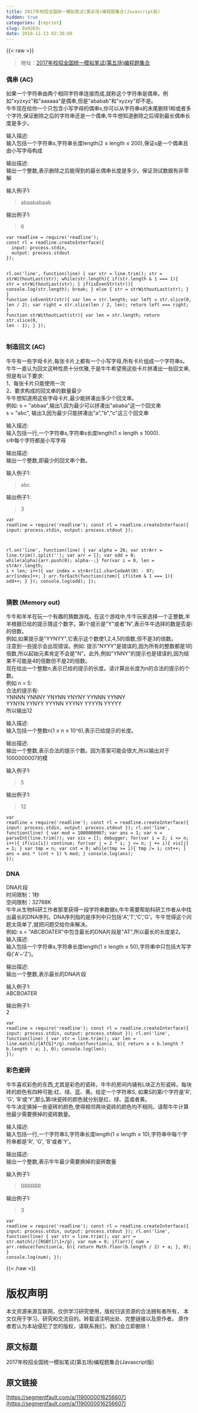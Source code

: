 ```yaml
---
title: 2017年校招全国统一模拟笔试(第五场)编程题集合(Javascript版)
hidden: true
categories: [reprint]
slug: 8a9263c
date: 2018-11-13 02:30:09
---
```


{{< raw >}}
<blockquote>&#x5730;&#x5740;&#xFF1A;<a href="https://www.nowcoder.com/test/5986669/summary" rel="nofollow noreferrer">2017&#x5E74;&#x6821;&#x62DB;&#x5168;&#x56FD;&#x7EDF;&#x4E00;&#x6A21;&#x62DF;&#x7B14;&#x8BD5;(&#x7B2C;&#x4E94;&#x573A;)&#x7F16;&#x7A0B;&#x9898;&#x96C6;&#x5408;</a></blockquote><h3>&#x5076;&#x4E32; (AC)</h3><p>&#x5982;&#x679C;&#x4E00;&#x4E2A;&#x5B57;&#x7B26;&#x4E32;&#x7531;&#x4E24;&#x4E2A;&#x76F8;&#x540C;&#x5B57;&#x7B26;&#x4E32;&#x8FDE;&#x63A5;&#x800C;&#x6210;,&#x5C31;&#x79F0;&#x8FD9;&#x4E2A;&#x5B57;&#x7B26;&#x4E32;&#x662F;&#x5076;&#x4E32;&#x3002;&#x4F8B;&#x5982;&quot;xyzxyz&quot;&#x548C;&quot;aaaaaa&quot;&#x662F;&#x5076;&#x4E32;,&#x4F46;&#x662F;&quot;ababab&quot;&#x548C;&quot;xyzxy&quot;&#x5374;&#x4E0D;&#x662F;&#x3002;<br>&#x725B;&#x725B;&#x73B0;&#x5728;&#x7ED9;&#x4F60;&#x4E00;&#x4E2A;&#x53EA;&#x5305;&#x542B;&#x5C0F;&#x5199;&#x5B57;&#x6BCD;&#x7684;&#x5076;&#x4E32;s,&#x4F60;&#x53EF;&#x4EE5;&#x4ECE;&#x5B57;&#x7B26;&#x4E32;s&#x7684;&#x672B;&#x5C3E;&#x5220;&#x9664;1&#x548C;&#x6216;&#x8005;&#x591A;&#x4E2A;&#x5B57;&#x7B26;,&#x4FDD;&#x8BC1;&#x5220;&#x9664;&#x4E4B;&#x540E;&#x7684;&#x5B57;&#x7B26;&#x4E32;&#x8FD8;&#x662F;&#x4E00;&#x4E2A;&#x5076;&#x4E32;,&#x725B;&#x725B;&#x60F3;&#x77E5;&#x9053;&#x5220;&#x9664;&#x4E4B;&#x540E;&#x5F97;&#x5230;&#x6700;&#x957F;&#x5076;&#x4E32;&#x957F;&#x5EA6;&#x662F;&#x591A;&#x5C11;&#x3002;</p><p>&#x8F93;&#x5165;&#x63CF;&#x8FF0;:<br>&#x8F93;&#x5165;&#x5305;&#x62EC;&#x4E00;&#x4E2A;&#x5B57;&#x7B26;&#x4E32;s,&#x5B57;&#x7B26;&#x4E32;&#x957F;&#x5EA6;length(2 &#x2264; length &#x2264; 200),&#x4FDD;&#x8BC1;s&#x662F;&#x4E00;&#x4E2A;&#x5076;&#x4E32;&#x4E14;&#x7531;&#x5C0F;&#x5199;&#x5B57;&#x6BCD;&#x6784;&#x6210;</p><p>&#x8F93;&#x51FA;&#x63CF;&#x8FF0;:<br>&#x8F93;&#x51FA;&#x4E00;&#x4E2A;&#x6574;&#x6570;,&#x8868;&#x793A;&#x5220;&#x9664;&#x4E4B;&#x540E;&#x80FD;&#x5F97;&#x5230;&#x7684;&#x6700;&#x957F;&#x5076;&#x4E32;&#x957F;&#x5EA6;&#x662F;&#x591A;&#x5C11;&#x3002;&#x4FDD;&#x8BC1;&#x6D4B;&#x8BD5;&#x6570;&#x636E;&#x6709;&#x975E;&#x96F6;&#x89E3;</p><p>&#x8F93;&#x5165;&#x4F8B;&#x5B50;1:</p><blockquote>abaababaab</blockquote><p>&#x8F93;&#x51FA;&#x4F8B;&#x5B50;1:</p><blockquote>6</blockquote><pre><code class="js">var readline = require(&apos;readline&apos;);
const rl = readline.createInterface({
  input: process.stdin,
  output: process.stdout
});

rl.on(&apos;line&apos;, function(line) {
  var str = line.trim();
  str = strWithoutLast(str);
  while(str.length){
    if(str.length &amp; 1 === 1){
      str = strWithoutLast(str);
    }
    if(isEvenStr(str)){
      console.log(str.length);
      break;
    } else {
      str = strWithoutLast(str);
    }
  }
  function isEvenStr(str){
    var len = str.length;
    var left = str.slice(0, len / 2);
    var right = str.slice(len / 2, len);
    return left === right;
  }
  function strWithoutLast(str){
    var len = str.length;
    return str.slice(0, len - 1);
  }
});</code></pre><h3>&#x5236;&#x9020;&#x56DE;&#x6587; (AC)</h3><p>&#x725B;&#x725B;&#x6709;&#x4E00;&#x4E9B;&#x5B57;&#x6BCD;&#x5361;&#x7247;,&#x6BCF;&#x5F20;&#x5361;&#x7247;&#x4E0A;&#x90FD;&#x6709;&#x4E00;&#x4E2A;&#x5C0F;&#x5199;&#x5B57;&#x6BCD;,&#x6240;&#x6709;&#x5361;&#x7247;&#x7EC4;&#x6210;&#x4E00;&#x4E2A;&#x5B57;&#x7B26;&#x4E32;s&#x3002;&#x725B;&#x725B;&#x4E00;&#x76F4;&#x8BA4;&#x4E3A;&#x56DE;&#x6587;&#x8FD9;&#x79CD;&#x6027;&#x8D28;&#x5341;&#x5206;&#x4F18;&#x96C5;,&#x4E8E;&#x662F;&#x725B;&#x725B;&#x5E0C;&#x671B;&#x7528;&#x8FD9;&#x4E9B;&#x5361;&#x7247;&#x62FC;&#x51D1;&#x51FA;&#x4E00;&#x4E9B;&#x56DE;&#x6587;&#x4E32;,&#x4F46;&#x662F;&#x6709;&#x4EE5;&#x4E0B;&#x8981;&#x6C42;:<br>1&#x3001;&#x6BCF;&#x5F20;&#x5361;&#x7247;&#x53EA;&#x80FD;&#x4F7F;&#x7528;&#x4E00;&#x6B21;<br>2&#x3001;&#x8981;&#x6C42;&#x6784;&#x6210;&#x7684;&#x56DE;&#x6587;&#x4E32;&#x7684;&#x6570;&#x91CF;&#x6700;&#x5C11;<br>&#x725B;&#x725B;&#x60F3;&#x77E5;&#x9053;&#x7528;&#x8FD9;&#x4E9B;&#x5B57;&#x6BCD;&#x5361;&#x7247;,&#x6700;&#x5C11;&#x80FD;&#x62FC;&#x51D1;&#x51FA;&#x591A;&#x5C11;&#x4E2A;&#x56DE;&#x6587;&#x4E32;&#x3002;<br>&#x4F8B;&#x5982;: s = &quot;abbaa&quot;,&#x8F93;&#x51FA;1,&#x56E0;&#x4E3A;&#x6700;&#x5C11;&#x53EF;&#x4EE5;&#x62FC;&#x51D1;&#x51FA;&quot;ababa&quot;&#x8FD9;&#x4E00;&#x4E2A;&#x56DE;&#x6587;&#x4E32;<br>s = &quot;abc&quot;, &#x8F93;&#x51FA;3,&#x56E0;&#x4E3A;&#x6700;&#x5C11;&#x53EA;&#x80FD;&#x62FC;&#x51D1;&#x51FA;&quot;a&quot;,&quot;b&quot;,&quot;c&quot;&#x8FD9;&#x4E09;&#x4E2A;&#x56DE;&#x6587;&#x4E32;</p><p>&#x8F93;&#x5165;&#x63CF;&#x8FF0;:<br>&#x8F93;&#x5165;&#x5305;&#x62EC;&#x4E00;&#x884C;,&#x4E00;&#x4E2A;&#x5B57;&#x7B26;&#x4E32;s,&#x5B57;&#x7B26;&#x4E32;s&#x957F;&#x5EA6;length(1 &#x2264; length &#x2264; 1000).<br>s&#x4E2D;&#x6BCF;&#x4E2A;&#x5B57;&#x7B26;&#x90FD;&#x662F;&#x5C0F;&#x5199;&#x5B57;&#x6BCD;</p><p>&#x8F93;&#x51FA;&#x63CF;&#x8FF0;:<br>&#x8F93;&#x51FA;&#x4E00;&#x4E2A;&#x6574;&#x6570;,&#x5373;&#x6700;&#x5C11;&#x7684;&#x56DE;&#x6587;&#x4E32;&#x4E2A;&#x6570;&#x3002;</p><p>&#x8F93;&#x5165;&#x4F8B;&#x5B50;1:</p><blockquote>abc</blockquote><p>&#x8F93;&#x51FA;&#x4F8B;&#x5B50;1:</p><blockquote>3</blockquote><pre><code class="js">var readline = require(&apos;readline&apos;);
const rl = readline.createInterface({
  input: process.stdin,
  output: process.stdout
});

rl.on(&apos;line&apos;, function(line) {
  var alpha = 26;
  var strArr = line.trim().split(&apos;&apos;);
  var arr = [];
  var odd = 0;
  while(alpha){arr.push(0); alpha--;}
  for(var i = 0, len = strArr.length; i &lt; len; i++){
    var index = strArr[i].charCodeAt(0) - 97;
    arr[index]++;
  }
  arr.forEach(function(item){
    if(item &amp; 1 === 1){
      odd++;
    }
  });
  console.log(odd);
});</code></pre><h3>&#x731C;&#x6570; (Memory out)</h3><p>&#x725B;&#x725B;&#x548C;&#x7F8A;&#x7F8A;&#x5728;&#x73A9;&#x4E00;&#x4E2A;&#x6709;&#x8DA3;&#x7684;&#x731C;&#x6570;&#x6E38;&#x620F;&#x3002;&#x5728;&#x8FD9;&#x4E2A;&#x6E38;&#x620F;&#x4E2D;,&#x725B;&#x725B;&#x73A9;&#x5BB6;&#x9009;&#x62E9;&#x4E00;&#x4E2A;&#x6B63;&#x6574;&#x6570;,&#x7F8A;&#x7F8A;&#x6839;&#x636E;&#x5DF2;&#x7ED9;&#x7684;&#x63D0;&#x793A;&#x731C;&#x8FD9;&#x4E2A;&#x6570;&#x5B57;&#x3002;&#x7B2C;i&#x4E2A;&#x63D0;&#x793A;&#x662F;&quot;Y&quot;&#x6216;&#x8005;&quot;N&quot;,&#x8868;&#x793A;&#x725B;&#x725B;&#x9009;&#x62E9;&#x7684;&#x6570;&#x662F;&#x5426;&#x662F;i&#x7684;&#x500D;&#x6570;&#x3002;<br>&#x4F8B;&#x5982;,&#x5982;&#x679C;&#x63D0;&#x793A;&#x662F;&quot;YYNYY&quot;,&#x5B83;&#x8868;&#x793A;&#x8FD9;&#x4E2A;&#x6570;&#x4F7F;1,2,4,5&#x7684;&#x500D;&#x6570;,&#x4F46;&#x4E0D;&#x662F;3&#x7684;&#x500D;&#x6570;&#x3002;<br>&#x6CE8;&#x610F;&#x5230;&#x4E00;&#x4E9B;&#x63D0;&#x793A;&#x4F1A;&#x51FA;&#x73B0;&#x9519;&#x8BEF;&#x3002;&#x4F8B;&#x5982;: &#x63D0;&#x793A;&quot;NYYY&quot;&#x662F;&#x9519;&#x8BEF;&#x7684;,&#x56E0;&#x4E3A;&#x6240;&#x6709;&#x7684;&#x6574;&#x6570;&#x90FD;&#x662F;1&#x7684;&#x500D;&#x6570;,&#x6240;&#x4EE5;&#x8D77;&#x59CB;&#x5143;&#x7D20;&#x80AF;&#x5B9A;&#x4E0D;&#x4F1A;&#x662F;&quot;N&quot;&#x3002;&#x6B64;&#x5916;,&#x4F8B;&#x5982;&quot;YNNY&quot;&#x7684;&#x63D0;&#x793A;&#x4E5F;&#x662F;&#x9519;&#x8BEF;&#x7684;,&#x56E0;&#x4E3A;&#x7ED3;&#x679C;&#x4E0D;&#x53EF;&#x80FD;&#x662F;4&#x7684;&#x500D;&#x6570;&#x4F46;&#x4E0D;&#x662F;2&#x7684;&#x500D;&#x6570;&#x3002;<br>&#x73B0;&#x5728;&#x7ED9;&#x51FA;&#x4E00;&#x4E2A;&#x6574;&#x6570;n,&#x8868;&#x793A;&#x5DF2;&#x7ED9;&#x7684;&#x63D0;&#x793A;&#x7684;&#x957F;&#x5EA6;&#x3002;&#x8BF7;&#x8BA1;&#x7B97;&#x51FA;&#x957F;&#x5EA6;&#x4E3A;n&#x7684;&#x5408;&#x6CD5;&#x7684;&#x63D0;&#x793A;&#x7684;&#x4E2A;&#x6570;&#x3002;<br>&#x4F8B;&#x5982; n = 5:<br>&#x5408;&#x6CD5;&#x7684;&#x63D0;&#x793A;&#x6709;:<br>YNNNN YNNNY YNYNN YNYNY YYNNN YYNNY<br>YYNYN YYNYY YYYNN YYYNY YYYYN YYYYY<br>&#x6240;&#x4EE5;&#x8F93;&#x51FA;12</p><p>&#x8F93;&#x5165;&#x63CF;&#x8FF0;:<br>&#x8F93;&#x5165;&#x5305;&#x62EC;&#x4E00;&#x4E2A;&#x6574;&#x6570;n(1 &#x2264; n &#x2264; 10^6),&#x8868;&#x793A;&#x5DF2;&#x7ED9;&#x63D0;&#x793A;&#x7684;&#x957F;&#x5EA6;&#x3002;</p><p>&#x8F93;&#x51FA;&#x63CF;&#x8FF0;:<br>&#x8F93;&#x51FA;&#x4E00;&#x4E2A;&#x6574;&#x6570;,&#x8868;&#x793A;&#x5408;&#x6CD5;&#x7684;&#x63D0;&#x793A;&#x4E2A;&#x6570;&#x3002;&#x56E0;&#x4E3A;&#x7B54;&#x6848;&#x53EF;&#x80FD;&#x4F1A;&#x5F88;&#x5927;,&#x6240;&#x4EE5;&#x8F93;&#x51FA;&#x5BF9;&#x4E8E;1000000007&#x7684;&#x6A21;</p><p>&#x8F93;&#x5165;&#x4F8B;&#x5B50;1:</p><blockquote>5</blockquote><p>&#x8F93;&#x51FA;&#x4F8B;&#x5B50;1:</p><blockquote>12</blockquote><pre><code class="js">var readline = require(&apos;readline&apos;);
const rl = readline.createInterface({
  input: process.stdin,
  output: process.stdout
});
rl.on(&apos;line&apos;, function(line) {
  var mod = 1000000007;
  var ans = 1;
  var n = parseInt(line.trim());
  var vis = [];
  debugger;
  for(var i = 2; i &lt;= n; i++){
    if(vis[i]) continue;
    for(var j = 2 * i; j &lt;= n; j += i){
        vis[j] = 1;
    }
    var tmp = n;
    var cnt = 0;
    while(tmp &gt;= i){
        tmp /= i;
        cnt++;
    }
    ans = ans * (cnt + 1) % mod;
  }
  console.log(ans);
});</code></pre><h3>DNA</h3><p>DNA&#x7247;&#x6BB5;<br>&#x65F6;&#x95F4;&#x9650;&#x5236;&#xFF1A;1&#x79D2;<br>&#x7A7A;&#x95F4;&#x9650;&#x5236;&#xFF1A;32768K<br>&#x725B;&#x725B;&#x4ECE;&#x751F;&#x7269;&#x79D1;&#x7814;&#x5DE5;&#x4F5C;&#x8005;&#x90A3;&#x91CC;&#x83B7;&#x5F97;&#x4E00;&#x6BB5;&#x5B57;&#x7B26;&#x4E32;&#x6570;&#x636E;s,&#x725B;&#x725B;&#x9700;&#x8981;&#x5E2E;&#x52A9;&#x79D1;&#x7814;&#x5DE5;&#x4F5C;&#x8005;&#x4ECE;&#x4E2D;&#x627E;&#x51FA;&#x6700;&#x957F;&#x7684;DNA&#x5E8F;&#x5217;&#x3002;DNA&#x5E8F;&#x5217;&#x6307;&#x7684;&#x662F;&#x5E8F;&#x5217;&#x4E2D;&#x53EA;&#x5305;&#x62EC;&apos;A&apos;,&apos;T&apos;,&apos;C&apos;,&apos;G&apos;&#x3002;&#x725B;&#x725B;&#x89C9;&#x5F97;&#x8FD9;&#x4E2A;&#x95EE;&#x9898;&#x592A;&#x7B80;&#x5355;&#x4E86;,&#x5C31;&#x628A;&#x95EE;&#x9898;&#x4EA4;&#x7ED9;&#x4F60;&#x6765;&#x89E3;&#x51B3;&#x3002;<br>&#x4F8B;&#x5982;: s = &quot;ABCBOATER&quot;&#x4E2D;&#x5305;&#x542B;&#x6700;&#x957F;&#x7684;DNA&#x7247;&#x6BB5;&#x662F;&quot;AT&quot;,&#x6240;&#x4EE5;&#x6700;&#x957F;&#x7684;&#x957F;&#x5EA6;&#x662F;2&#x3002;<br>&#x8F93;&#x5165;&#x63CF;&#x8FF0;:<br>&#x8F93;&#x5165;&#x5305;&#x62EC;&#x4E00;&#x4E2A;&#x5B57;&#x7B26;&#x4E32;s,&#x5B57;&#x7B26;&#x4E32;&#x957F;&#x5EA6;length(1 &#x2264; length &#x2264; 50),&#x5B57;&#x7B26;&#x4E32;&#x4E2D;&#x53EA;&#x5305;&#x62EC;&#x5927;&#x5199;&#x5B57;&#x6BCD;(&apos;A&apos;~&apos;Z&apos;)&#x3002;</p><p>&#x8F93;&#x51FA;&#x63CF;&#x8FF0;:<br>&#x8F93;&#x51FA;&#x4E00;&#x4E2A;&#x6574;&#x6570;,&#x8868;&#x793A;&#x6700;&#x957F;&#x7684;DNA&#x7247;&#x6BB5;</p><p>&#x8F93;&#x5165;&#x4F8B;&#x5B50;1:<br>ABCBOATER</p><p>&#x8F93;&#x51FA;&#x4F8B;&#x5B50;1:<br>2</p><pre><code class="js">var readline = require(&apos;readline&apos;);
const rl = readline.createInterface({
  input: process.stdin,
  output: process.stdout
});
rl.on(&apos;line&apos;, function(line) {
  var str = line.trim();
  var len =  line.match(/[ATCG]*/g).reduce(function(a, b){
    return a &lt; b.length ? b.length : a;
  }, 0);
  console.log(len);
});</code></pre><h3>&#x5F69;&#x8272;&#x74F7;&#x7816;</h3><p>&#x725B;&#x725B;&#x559C;&#x6B22;&#x5F69;&#x8272;&#x7684;&#x4E1C;&#x897F;,&#x5C24;&#x5176;&#x662F;&#x5F69;&#x8272;&#x7684;&#x74F7;&#x7816;&#x3002;&#x725B;&#x725B;&#x7684;&#x623F;&#x95F4;&#x5185;&#x94FA;&#x6709;L&#x5757;&#x6B63;&#x65B9;&#x5F62;&#x74F7;&#x7816;&#x3002;&#x6BCF;&#x5757;&#x7816;&#x7684;&#x989C;&#x8272;&#x6709;&#x56DB;&#x79CD;&#x53EF;&#x80FD;:&#x7EA2;&#x3001;&#x7EFF;&#x3001;&#x84DD;&#x3001;&#x9EC4;&#x3002;&#x7ED9;&#x5B9A;&#x4E00;&#x4E2A;&#x5B57;&#x7B26;&#x4E32;S, &#x5982;&#x679C;S&#x7684;&#x7B2C;i&#x4E2A;&#x5B57;&#x7B26;&#x662F;&apos;R&apos;, &apos;G&apos;, &apos;B&apos;&#x6216;&apos;Y&apos;,&#x90A3;&#x4E48;&#x7B2C;i&#x5757;&#x74F7;&#x7816;&#x7684;&#x989C;&#x8272;&#x5C31;&#x5206;&#x522B;&#x662F;&#x7EA2;&#x3001;&#x7EFF;&#x3001;&#x84DD;&#x6216;&#x8005;&#x9EC4;&#x3002;<br>&#x725B;&#x725B;&#x51B3;&#x5B9A;&#x6362;&#x6389;&#x4E00;&#x4E9B;&#x74F7;&#x7816;&#x7684;&#x989C;&#x8272;,&#x4F7F;&#x5F97;&#x76F8;&#x90BB;&#x4E24;&#x5757;&#x74F7;&#x7816;&#x7684;&#x989C;&#x8272;&#x5747;&#x4E0D;&#x76F8;&#x540C;&#x3002;&#x8BF7;&#x5E2E;&#x725B;&#x725B;&#x8BA1;&#x7B97;&#x4ED6;&#x6700;&#x5C11;&#x9700;&#x8981;&#x6362;&#x6389;&#x7684;&#x74F7;&#x7816;&#x6570;&#x91CF;&#x3002;</p><p>&#x8F93;&#x5165;&#x63CF;&#x8FF0;:<br>&#x8F93;&#x5165;&#x5305;&#x62EC;&#x4E00;&#x884C;,&#x4E00;&#x4E2A;&#x5B57;&#x7B26;&#x4E32;S,&#x5B57;&#x7B26;&#x4E32;&#x957F;&#x5EA6;length(1 &#x2264; length &#x2264; 10),&#x5B57;&#x7B26;&#x4E32;&#x4E2D;&#x6BCF;&#x4E2A;&#x5B57;&#x7B26;&#x4E32;&#x90FD;&#x662F;&apos;R&apos;, &apos;G&apos;, &apos;B&apos;&#x6216;&#x8005;&apos;Y&apos;&#x3002;</p><p>&#x8F93;&#x51FA;&#x63CF;&#x8FF0;:<br>&#x8F93;&#x51FA;&#x4E00;&#x4E2A;&#x6574;&#x6570;,&#x8868;&#x793A;&#x725B;&#x725B;&#x6700;&#x5C11;&#x9700;&#x8981;&#x6362;&#x6389;&#x7684;&#x74F7;&#x7816;&#x6570;&#x91CF;</p><p>&#x8F93;&#x5165;&#x4F8B;&#x5B50;1:</p><blockquote>RRRRRR</blockquote><p>&#x8F93;&#x51FA;&#x4F8B;&#x5B50;1:</p><blockquote>3</blockquote><pre><code class="js">var readline = require(&apos;readline&apos;);
const rl = readline.createInterface({
  input: process.stdin,
  output: process.stdout
});
rl.on(&apos;line&apos;, function(line) {
  var str = line.trim();
  var arr = str.match(/([RGBY])\1+/g);
  var num = 0;
  if(arr){
    num = arr.reduce(function(a, b){
      return Math.floor(b.length / 2) + a;
    }, 0);
  }
  console.log(num);
});</code></pre>
{{< /raw >}}

# 版权声明
本文资源来源互联网，仅供学习研究使用，版权归该资源的合法拥有者所有，
本文仅用于学习、研究和交流目的。转载请注明出处、完整链接以及原作者。
原作者若认为本站侵犯了您的版权，请联系我们，我们会立即删除！

## 原文标题
2017年校招全国统一模拟笔试(第五场)编程题集合(Javascript版)

## 原文链接
[https://segmentfault.com/a/1190000016256607](https://segmentfault.com/a/1190000016256607)

